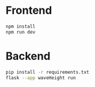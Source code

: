 # Frontend

```sh
npm install
npm run dev
```

# Backend

```sh
pip install -r requirements.txt
flask --app waveHeight run
```
